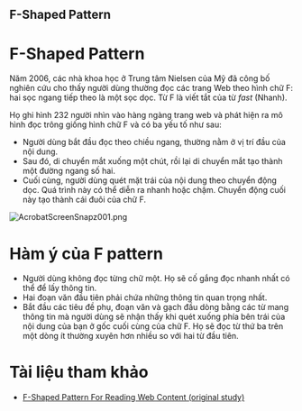 ## F-Shaped Pattern

# F-Shaped Pattern

Năm 2006, các nhà khoa học ở Trung tâm Nielsen của Mỹ đã công bố nghiên cứu cho thấy người dùng thường đọc các trang Web theo hình chữ F: hai sọc ngang tiếp theo là một sọc dọc. Từ F là viết tắt của từ *fast* (Nhanh).

Họ ghi hình 232 người nhìn vào hàng ngàng trang web và phát hiện ra mô hình đọc trông giống hình chữ F và có ba yếu tố như sau:

- Người dùng bắt đầu đọc theo chiều ngang, thường nằm ở vị trí đầu của nội dung.
- Sau đó, di chuyển mắt xuống một chút, rồi lại di chuyển mắt tạo thành một đường ngang số hai.
- Cuối cùng, người dùng quét mặt trái của nội dung theo chuyển động dọc. Quá trình này có thể diễn ra nhanh hoặc chậm. Chuyển động cuối này tạo thành cái đuôi của chữ F.

![AcrobatScreenSnapz001.png](https://cdn.hashnode.com/res/hashnode/image/upload/v1639249891614/K8Pw8dVzt.png)

# Hàm ý của F pattern

- Người dùng không đọc từng chữ một. Họ sẽ cố gắng đọc nhanh nhất có thể để lấy thông tin.
- Hai đoạn văn đầu tiên phải chứa những thông tin quan trọng nhất.
- Bắt đầu các tiêu đề phụ, đoạn văn và gạch đầu dòng bằng các từ mang thông tin mà người dùng sẽ nhận thấy khi quét xuống phía bên trái của nội dung của bạn ở gốc cuối cùng của chữ F. Họ sẽ đọc từ thứ ba trên một dòng ít thường xuyên hơn nhiều so với hai từ đầu tiên.

# Tài liệu tham khảo

- [F-Shaped Pattern For Reading Web Content (original study)](https://www.nngroup.com/articles/f-shaped-pattern-reading-web-content-discovered/)

